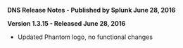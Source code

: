 **DNS Release Notes - Published by Splunk June 28, 2016**


**Version 1.3.15 - Released June 28, 2016**

* Updated Phantom logo, no functional changes
